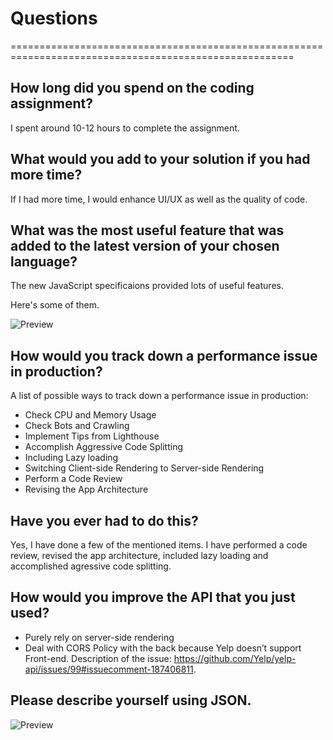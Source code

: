 # Questions

=======================================================================================================

## How long did you spend on the coding assignment?

I spent around 10-12 hours to complete the assignment.

## What would you add to your solution if you had more time?

If I had more time, I would enhance UI/UX as well as the quality of code.

## What was the most useful feature that was added to the latest version of your chosen language?

The new JavaScript specificaions provided lots of useful features.

Here's some of them.

![Preview](https://res.cloudinary.com/koruja/image/upload/v1618083155/jsFeatures_twhupe.png)

## How would you track down a performance issue in production?

A list of possible ways to track down a performance issue in production:

- Check CPU and Memory Usage
- Check Bots and Crawling
- Implement Tips from Lighthouse
- Accomplish Aggressive Code Splitting
- Including Lazy loading
- Switching Client-side Rendering to Server-side Rendering
- Perform a Code Review
- Revising the App Architecture

## Have you ever had to do this?

Yes, I have done a few of the mentioned items.
I have performed a code review, revised the app architecture, included lazy loading and accomplished agressive code splitting.

## How would you improve the API that you just used?

- Purely rely on server-side rendering
- Deal with CORS Policy with the back because Yelp doesn’t support Front-end.
  Description of the issue: https://github.com/Yelp/yelp-api/issues/99#issuecomment-187406811.

## Please describe yourself using JSON.

![Preview](https://res.cloudinary.com/koruja/image/upload/v1618083646/selfDescription_zwqefy.png)
